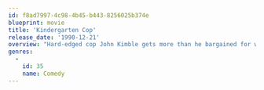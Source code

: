 ```yaml
---
id: f8ad7997-4c98-4b45-b443-8256025b374e
blueprint: movie
title: 'Kindergarten Cop'
release_date: '1990-12-21'
overview: "Hard-edged cop John Kimble gets more than he bargained for when he goes undercover as a kindergarten teacher to get the goods on a brutal drug lord while at the same time protecting the man's young son. Pitted against a class of boisterous moppets whose antics try his patience and test his mettle, Kimble may have met his match … in more ways than one."
genres:
  -
    id: 35
    name: Comedy
---
```

